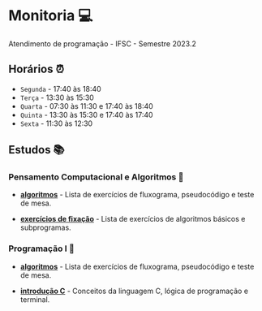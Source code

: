 # Monitoria 💻
Atendimento de programação - IFSC - Semestre 2023.2  

## Horários ⏰
- `Segunda` - 17:40 às 18:40
- `Terça` - 13:30 às 15:30
- `Quarta` - 07:30 às 11:30 e 17:40 às 18:40
- `Quinta` - 13:30 às 15:30 e 17:40 às 17:40
- `Sexta` - 11:30 às 12:30

## Estudos 📚

### Pensamento Computacional e Algoritmos 📕

- [**algoritmos**](https://github.com/luizakuze/Monitoria/tree/main/algoritmos) - Lista de exercícios de fluxograma, pseudocódigo e teste de mesa. 

- [**exercícios de fixação**](https://github.com/luizakuze/Monitoria/tree/main/exercícios-de-fixação) - Lista de exercícios de algoritmos básicos e subprogramas. <br>

### Programação I 📘

- [**algoritmos**](https://github.com/luizakuze/Monitoria/tree/main/algoritmos) - Lista de exercícios de fluxograma, pseudocódigo e teste de mesa.

- [**introdução C**](https://github.com/luizakuze/Monitoria/tree/main/introduçãoC) - Conceitos da linguagem C, lógica de programação e terminal.